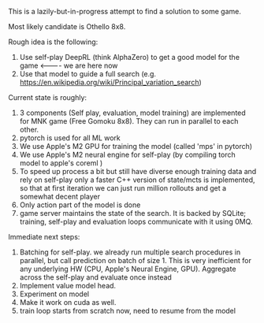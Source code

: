This is a lazily-but-in-progress attempt to find a solution to some game. 

Most likely candidate is Othello 8x8.

Rough idea is the following:
1. Use self-play DeepRL (think AlphaZero) to get a good model for the game <---- we are here now
2. Use that model to guide a full search (e.g. https://en.wikipedia.org/wiki/Principal_variation_search)

Current state is roughly:
1. 3 components (Self play, evaluation, model training) are implemented for MNK game (Free Gomoku 8x8). They can run in parallel to each other.
2. pytorch is used for all ML work
3. We use Apple's M2 GPU for training the model (called 'mps' in pytorch)
4. We use Apple's M2 neural engine for self-play (by compiling torch model to apple's coreml )
5. To speed up process a bit but still have diverse enough training data and rely on self-play only a faster C++ version of state/mcts is implemented, so that at first iteration we can just run million rollouts and get a somewhat decent player
6. Only action part of the model is done
7. game server maintains the state of the search. It is backed by SQLite; training, self-play and evaluation loops communicate with it using 0MQ.

Immediate next steps:
1. Batching for self-play. we already run multiple search procedures in parallel, but call prediction on batch of size 1. This is very inefficient for any underlying HW (CPU, Apple's Neural Engine, GPU). Aggregate across the self-play and evaluate once instead
2. Implement value model head.
3. Experiment on model
4. Make it work on cuda as well.
5. train loop starts from scratch now, need to resume from the model